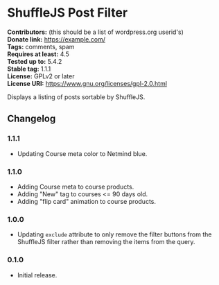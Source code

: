 # ShuffleJS Post Filter #
**Contributors:** (this should be a list of wordpress.org userid's)  
**Donate link:** https://example.com/  
**Tags:** comments, spam  
**Requires at least:** 4.5  
**Tested up to:** 5.4.2  
**Stable tag:** 1.1.1  
**License:** GPLv2 or later  
**License URI:** https://www.gnu.org/licenses/gpl-2.0.html  

Displays a listing of posts sortable by ShuffleJS.

## Changelog ##

### 1.1.1 ###
* Updating Course meta color to Netmind blue.

### 1.1.0 ###
* Adding Course meta to course products.
* Adding "New" tag to courses <= 90 days old.
* Adding "flip card" animation to course products.

### 1.0.0 ###
* Updating `exclude` attribute to only remove the filter buttons from the ShuffleJS filter rather than removing the items from the query.

### 0.1.0 ###
* Initial release.
